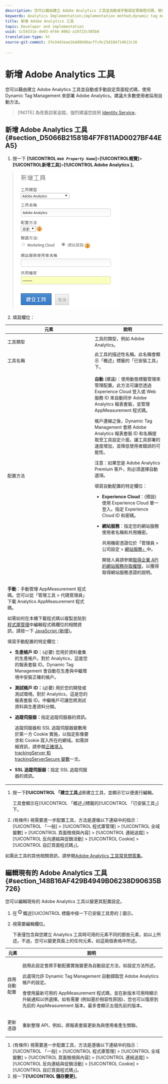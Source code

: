 ```yaml
---
description: 您可以藉由建立 Adobe Analytics 工具並自動或手動設定頁面程式碼，使用 Dynamic Tag Management 來部署 Adobe Analytics。建議大多數使用者採用自動方法。
keywords: Analytics Implementation;implementation method;dynamic tag management;dtm;analytics tool;property;tool type;tool name;configuration method;analytics premium;evars;events
title: 新增 Adobe Analytics 工具
topic: Developer and implementation
uuid: 1c54331e-de03-4f44-8002-a19723c585b0
translation-type: ht
source-git-commit: 3fe3442eae1bdd8b90acffc9c25d184714613c16

---
```



# 新增 Adobe Analytics 工具

您可以藉由建立 Adobe Analytics 工具並自動或手動設定頁面程式碼，使用 Dynamic Tag Management 來部署 Adobe Analytics。建議大多數使用者採用自動方法。

>[!NOTE] 為改善訪客追蹤，強烈建議您啟用 [Identity Service](https://docs.adobe.com/content/help/zh-Hant/id-service/using/home.html)。

## 新增 Adobe Analytics 工具 {#section_D5066B21581B4F7F811AD0027BF44EA5}

1. 按一下 **[!UICONTROL *`Web Property Name`*]**>**[!UICONTROL &#x200B;概覽&#x200B;]**>**[!UICONTROL &#x200B;新增工具&#x200B;]**>**[!UICONTROL  Adobe Analytics ]**。

   ![](assets/dtm-add-analytics-tool.png)

1. 填寫欄位：

<table id="table_1CFB53FE72E74CCB8CAA5D4E3873D286"> 
 <thead> 
  <tr> 
   <th colname="col1" class="entry"> 元素 </th> 
   <th colname="col2" class="entry"> 說明 </th> 
  </tr> 
 </thead>
 <tbody> 
  <tr> 
   <td colname="col1"> <p>工具類型 </p> </td> 
   <td colname="col2">工具的類型，例如 <span class="keyword">Adobe Analytics</span>。 </td> 
  </tr> 
  <tr> 
   <td colname="col1"> <p>工具名稱 </p> </td> 
   <td colname="col2">此工具的描述性名稱。此名稱會顯示<span class="wintitle">「概述」</span>標籤的<span class="wintitle">「已安裝工具」</span>下。 </td> 
  </tr> 
  <tr> 
   <td colname="col1" morerows="1"> <p>配置方法 </p> </td> 
   <td colname="col2"> <p> <b>自動</b> (建議)：使用動態標籤管理來管理配置。此方法可讓您透過 <span class="keyword">Experience Cloud</span> 登入或 Web 服務 ID 來自動同步 <span class="keyword">Adobe Analytics</span> 報表套裝，並管理 AppMeasurement 程式碼。 </p> <p>帳戶連線之後，Dynamic Tag Management 會將 <span class="keyword">Adobe Analytics</span> 報表套裝 ID 和名稱提取至工具設定介面，讓工具部署的速度增加，並降低使用者錯誤的可能性。 </p> <p> <p>注意：如果您是 <span class="wintitle">Adobe Analytics Premium</span> 客戶，則必須選擇<span class="keyword">自動</span>選項。 </p> </p> <p>填寫自動配置的特定欄位： </p> 
    <ul id="ul_8D9797B01E444B9C85B862A9F96B447C"> 
     <li id="li_0AC84C1F37B24C658F2178E50ECCC4B0"> <p> <b>Experience Cloud</b>：(預設) 使用 <span class="keyword">Experience Cloud</span> 單一登入。指定 Experience Cloud ID 和密碼。 </p> </li> 
     <li id="li_6C80468835D04CC09F4AEC46D1300310"> <p><b>網站服務</b>：指定您的網站服務使用者名稱和共用機密。 </p> <p>共用機密憑證位於<span class="uicontrol">「管理員</span> &gt; <span class="uicontrol">公司設定</span> &gt; <a href="https://docs.adobe.com/content/help/zh-Hant/analytics/admin/company-settings/web-services-admin.html">網站服務」</a>中。 </p> <p>開發人員請參閱<a href="https://marketing.adobe.com/developer/zh_TW/get-started/enterprise-api/c-get-web-service-access-to-the-enterprise-api">取得企業 API 的網站服務存取權限</a>，以獲得取得網站服務憑證的說明。 </p> </li> 
    </ul> </td> 
  </tr> 
  <tr> 
   <td colname="col2"> <p> <b>手動</b>：手動管理 AppMeasurement 程式碼。您可以從<span class="keyword"></span>「管理工具<span class="keyword"> &gt; </span>代碼管理員」<span class="ignoretag"><span class="uicontrol">下載 </span>Analytics<span class="uicontrol"> </span>AppMeasurement</span> 程式碼。 </p> <p>如需如何在本機下載程式碼以複製並貼到<a href="/help/implement/other/dtm/c-aa-tool/library-management.md">程式庫管理</a>中<span class="wintitle">編輯程式碼</span>欄位的相關資訊，請按一下 <a href="https://docs.adobe.com/content/help/zh-Hant/analytics/implementation/js/migrate-from-hcode.html">JavaScript (新增)</a>。 </p> <p>填寫手動配置的特定欄位： </p> 
    <ul id="ul_CFB6CE78AEB743EF8B47BAAC42E2DB0A"> 
     <li id="li_5B7046CD95AB416F8C113B381A264D91"> <p><b>生產帳戶 ID：</b>(必要) 您用於資料彙集的生產帳戶。對於 Analytics，這是您的報表套裝 ID。Dynamic Tag Management 會自動在生產與中繼環境中安裝正確的帳戶。 </p> </li> 
     <li id="li_14E840FD79A0451BABEDD15DC0584768"> <p><b>測試帳戶 ID：</b>(必要) 用於您的開發或測試環境。對於 Analytics，這是您的報表套裝 ID。中繼帳戶可讓您將測試資料與生產資料分開。 </p> </li> 
     <li id="li_69E6C6A41F5240E1ABE8ABE0B9D151FC"> <p><b> 追蹤伺服器：</b>指定追蹤伺服器的資訊。 </p> <p><span class="wintitle">追蹤伺服器</span>和 <span class="wintitle">SSL 追蹤伺服器</span>變數用於第一方 Cookie 實施，以指定影像要求和 Cookie 寫入所在的網域。如需詳細資訊，請參閱<a href="https://helpx.adobe.com/tw/analytics/kb/determining-data-center.html">正確填入 trackingServer 和 trackingServerSecure 變數</a>一文。 </p> </li> 
     <li id="li_1A7271C68205428F8CA5548A96CACBEC"> <p><b>SSL 追蹤伺服器：</b>指定 SSL 追蹤伺服器的資訊。 </p> </li> 
    </ul> </td> 
  </tr> 
 </tbody> 
</table>

1. 按一下&#x200B;**[!UICONTROL 「建立工具」]**&#x200B;來建立工具，並顯示它以便進行編輯。

   工具會顯示在[!UICONTROL 「概述」]標籤的[!UICONTROL 「已安裝工具」]下。

1. (有條件) 視需要進一步配置工具，方法是遵循以下連結中的指示：[!UICONTROL 「一般] > [!UICONTROL 程式庫管理] > [!UICONTROL 全域變數] > [!UICONTROL 頁面檢視與內容] > [!UICONTROL 連結追蹤] > [!UICONTROL 反向連結與促銷活動] > [!UICONTROL Cookie] > [!UICONTROL 自訂頁面程式碼」]。

如需此工具的其他相關資訊，請參閱[Adobe Analytics 工具常見問答集](/help/implement/faq.md)。

## 編輯現有的 Adobe Analytics 工具 {#section_148B16AF429B4949B06238D90635B726}

您可以編輯現有的 Adobe Analytics 工具以變更其配置設定。

1. 在![](assets/settings_gear.png)概述[!UICONTROL  標籤中按一下已安裝工具旁的 ] 圖示。
1. 視需要編輯欄位。

   下表僅包含與您建立 Analytics 工具時可用的元素不同的那些元素，如以上所述。不過，您可以變更頁面上的任何元素，如這兩個表格中所述。

<table id="table_2B60CD109CFF4839AB7F91D61125EDFF"> 
 <thead> 
  <tr> 
   <th colname="col1" class="entry"> 元素 </th> 
   <th colname="col2" class="entry"> 說明 </th> 
  </tr> 
 </thead>
 <tbody> 
  <tr> 
   <td colname="col1"> <p>啟用自動配置 </p> </td> 
   <td colname="col2"> <p>啟用此設定會將手動配置實施變更為自動設定方法，如<span class="term">設定方法</span>所述。 </p> <p>此選項允許 Dynamic Tag Management 自動擷取您 <span class="keyword">Adobe Analytics</span> 帳戶的設定。 </p> <p>會使用最新可用的 AppMeasurement 程式碼，並在新版本可用時顯示升級通知以供選擇。如有需要 (例如基於相容性原因)，您也可以復原到先前的 AppMeasurement 版本。最多會顯示五個先前的版本。 </p> </td> 
  </tr> 
  <tr> 
   <td colname="col1"> <p>更新憑證 </p> </td> 
   <td colname="col2"> <p>重新整理 API，例如，將報表套裝更新為與使用者產生關聯。 </p> </td> 
  </tr> 
 </tbody> 
</table>

1. (有條件) 視需要進一步配置工具，方法是遵循以下連結中的指示：[!UICONTROL 「一般] > [!UICONTROL 程式庫管理] > [!UICONTROL 全域變數] > [!UICONTROL 頁面檢視與內容] > [!UICONTROL 連結追蹤] > [!UICONTROL 反向連結與促銷活動] > [!UICONTROL Cookie] > [!UICONTROL 自訂頁面程式碼」]。
1. 按一下&#x200B;**[!UICONTROL 儲存變更]**。

